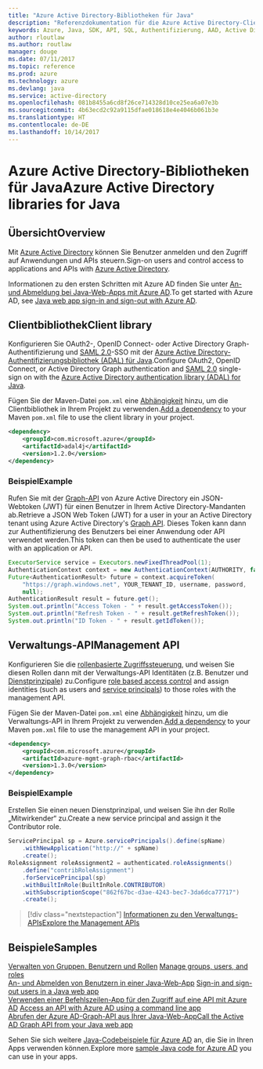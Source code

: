 ```yaml
---
title: "Azure Active Directory-Bibliotheken für Java"
description: "Referenzdokumentation für die Azure Active Directory-Clientbibliotheken und -Verwaltungsbibliotheken für Java"
keywords: Azure, Java, SDK, API, SQL, Authentifizierung, AAD, Active Directory, Graph, OAuth 2.0
author: rloutlaw
ms.author: routlaw
manager: douge
ms.date: 07/11/2017
ms.topic: reference
ms.prod: azure
ms.technology: azure
ms.devlang: java
ms.service: active-directory
ms.openlocfilehash: 081b8455a6cd8f26ce714328d10ce25ea6a07e3b
ms.sourcegitcommit: 4b63ecd2c92a9115dfae018618e4e4046b061b3e
ms.translationtype: HT
ms.contentlocale: de-DE
ms.lasthandoff: 10/14/2017
---
```

# <a name="azure-active-directory-libraries-for-java"></a><span data-ttu-id="d5702-104">Azure Active Directory-Bibliotheken für Java</span><span class="sxs-lookup"><span data-stu-id="d5702-104">Azure Active Directory libraries for Java</span></span>

## <a name="overview"></a><span data-ttu-id="d5702-105">Übersicht</span><span class="sxs-lookup"><span data-stu-id="d5702-105">Overview</span></span>

<span data-ttu-id="d5702-106">Mit [Azure Active Directory](/azure/active-directory/active-directory-whatis) können Sie Benutzer anmelden und den Zugriff auf Anwendungen und APIs steuern.</span><span class="sxs-lookup"><span data-stu-id="d5702-106">Sign-on users and control access to applications and APIs with [Azure Active Directory](/azure/active-directory/active-directory-whatis).</span></span>

<span data-ttu-id="d5702-107">Informationen zu den ersten Schritten mit Azure AD finden Sie unter [An- und Abmeldung bei Java-Web-Apps mit Azure AD](/azure/active-directory/develop/active-directory-devquickstarts-webapp-java).</span><span class="sxs-lookup"><span data-stu-id="d5702-107">To get started with Azure AD, see [Java web app sign-in and sign-out with Azure AD](/azure/active-directory/develop/active-directory-devquickstarts-webapp-java).</span></span>

## <a name="client-library"></a><span data-ttu-id="d5702-108">Clientbibliothek</span><span class="sxs-lookup"><span data-stu-id="d5702-108">Client library</span></span>

<span data-ttu-id="d5702-109">Konfigurieren Sie OAuth2-, OpenID Connect- oder Active Directory Graph-Authentifizierung und [SAML 2.0](https://docs.microsoft.com/azure/active-directory/develop/active-directory-saml-protocol-reference)-SSO mit der [Azure Active Directory-Authentifizierungsbibliothek (ADAL) für Java](https://github.com/AzureAD/azure-activedirectory-library-for-java).</span><span class="sxs-lookup"><span data-stu-id="d5702-109">Configure OAuth2, OpenID Connect, or Active Directory Graph authentication and [SAML 2.0](https://docs.microsoft.com/azure/active-directory/develop/active-directory-saml-protocol-reference) single-sign on with the [Azure Active Directory authentication library (ADAL) for Java](https://github.com/AzureAD/azure-activedirectory-library-for-java).</span></span>

<span data-ttu-id="d5702-110">Fügen Sie der Maven-Datei `pom.xml` eine [Abhängigkeit](https://maven.apache.org/guides/getting-started/index.html#How_do_I_use_external_dependencies) hinzu, um die Clientbibliothek in Ihrem Projekt zu verwenden.</span><span class="sxs-lookup"><span data-stu-id="d5702-110">[Add a dependency](https://maven.apache.org/guides/getting-started/index.html#How_do_I_use_external_dependencies) to your Maven `pom.xml` file to use the client library in your project.</span></span>

```XML
<dependency>
    <groupId>com.microsoft.azure</groupId>
    <artifactId>adal4j</artifactId>
    <version>1.2.0</version>
</dependency>
```   

### <a name="example"></a><span data-ttu-id="d5702-111">Beispiel</span><span class="sxs-lookup"><span data-stu-id="d5702-111">Example</span></span>

<span data-ttu-id="d5702-112">Rufen Sie mit der [Graph-API](https://docs.microsoft.com/azure/active-directory/develop/active-directory-graph-api) von Azure Active Directory ein JSON-Webtoken (JWT) für einen Benutzer in Ihrem Active Directory-Mandanten ab.</span><span class="sxs-lookup"><span data-stu-id="d5702-112">Retrieve a JSON Web Token (JWT) for a user in your an Active Directory tenant using Azure Active Directory's [Graph API](https://docs.microsoft.com/azure/active-directory/develop/active-directory-graph-api).</span></span> <span data-ttu-id="d5702-113">Dieses Token kann dann zur Authentifizierung des Benutzers bei einer Anwendung oder API verwendet werden.</span><span class="sxs-lookup"><span data-stu-id="d5702-113">This token can then be used to authenticate the user with an application or API.</span></span>

```java
ExecutorService service = Executors.newFixedThreadPool(1);
AuthenticationContext context = new AuthenticationContext(AUTHORITY, false, service);
Future<AuthenticationResult> future = context.acquireToken(
    "https://graph.windows.net", YOUR_TENANT_ID, username, password,
    null);
AuthenticationResult result = future.get();
System.out.println("Access Token - " + result.getAccessToken());
System.out.println("Refresh Token - " + result.getRefreshToken());
System.out.println("ID Token - " + result.getIdToken());
```

## <a name="management-api"></a><span data-ttu-id="d5702-114">Verwaltungs-API</span><span class="sxs-lookup"><span data-stu-id="d5702-114">Management API</span></span>

<span data-ttu-id="d5702-115">Konfigurieren Sie die [rollenbasierte Zugriffssteuerung](/azure/active-directory/role-based-access-control-what-is), und weisen Sie diesen Rollen dann mit der Verwaltungs-API Identitäten (z.B. Benutzer und [Dienstprinzipale](https://docs.microsoft.com/azure/active-directory/develop/active-directory-application-objects)) zu.</span><span class="sxs-lookup"><span data-stu-id="d5702-115">Configure [role based access control](/azure/active-directory/role-based-access-control-what-is) and assign identities (such as users and [service principals](https://docs.microsoft.com/azure/active-directory/develop/active-directory-application-objects)) to those roles with the management API.</span></span> 

<span data-ttu-id="d5702-116">Fügen Sie der Maven-Datei `pom.xml` eine [Abhängigkeit](https://maven.apache.org/guides/getting-started/index.html#How_do_I_use_external_dependencies) hinzu, um die Verwaltungs-API in Ihrem Projekt zu verwenden.</span><span class="sxs-lookup"><span data-stu-id="d5702-116">[Add a dependency](https://maven.apache.org/guides/getting-started/index.html#How_do_I_use_external_dependencies) to your Maven `pom.xml` file to use the management API in your project.</span></span>

```XML
<dependency>
    <groupId>com.microsoft.azure</groupId>
    <artifactId>azure-mgmt-graph-rbac</artifactId>
    <version>1.3.0</version>
</dependency>
```

### <a name="example"></a><span data-ttu-id="d5702-117">Beispiel</span><span class="sxs-lookup"><span data-stu-id="d5702-117">Example</span></span> 

<span data-ttu-id="d5702-118">Erstellen Sie einen neuen Dienstprinzipal, und weisen Sie ihn der Rolle „Mitwirkender“ zu.</span><span class="sxs-lookup"><span data-stu-id="d5702-118">Create a new service principal and assign it the Contributor role.</span></span>

```java
ServicePrincipal sp = Azure.servicePrincipals().define(spName)
    .withNewApplication("http://" + spName)
    .create();
RoleAssignment roleAssignment2 = authenticated.roleAssignments()
    .define("contribRoleAssignment")
    .forServicePrincipal(sp)
    .withBuiltInRole(BuiltInRole.CONTRIBUTOR)
    .withSubscriptionScope("862f67bc-d3ae-4243-bec7-3da6dca77717")
    .create();
```

> [!div class="nextstepaction"]
> [<span data-ttu-id="d5702-119">Informationen zu den Verwaltungs-APIs</span><span class="sxs-lookup"><span data-stu-id="d5702-119">Explore the Management APIs</span></span>](/java/api/overview/azure/activedirectory/managementapi)


## <a name="samples"></a><span data-ttu-id="d5702-120">Beispiele</span><span class="sxs-lookup"><span data-stu-id="d5702-120">Samples</span></span>

<span data-ttu-id="d5702-121">[Verwalten von Gruppen, Benutzern und Rollen](https://github.com/Azure-Samples/aad-java-browse-graph-and-manage-roles)  </span><span class="sxs-lookup"><span data-stu-id="d5702-121">[Manage groups, users, and roles](https://github.com/Azure-Samples/aad-java-browse-graph-and-manage-roles)  </span></span>  
<span data-ttu-id="d5702-122">[An- und Abmelden von Benutzern in einer Java-Web-App](https://github.com/Azure-Samples/active-directory-java-webapp-openidconnect)  </span><span class="sxs-lookup"><span data-stu-id="d5702-122">[Sign-in and sign-out users in a Java web app](https://github.com/Azure-Samples/active-directory-java-webapp-openidconnect)  </span></span>  
<span data-ttu-id="d5702-123">[Verwenden einer Befehlszeilen-App für den Zugriff auf eine API mit Azure AD](https://github.com/Azure-Samples/active-directory-java-native-headless) </span><span class="sxs-lookup"><span data-stu-id="d5702-123">[Access an API with Azure AD using a command line app](https://github.com/Azure-Samples/active-directory-java-native-headless) </span></span>  
[<span data-ttu-id="d5702-124">Abrufen der Azure AD-Graph-API aus Ihrer Java-Web-App</span><span class="sxs-lookup"><span data-stu-id="d5702-124">Call the Active AD Graph API from your Java web app</span></span>](https://github.com/Azure-Samples/active-directory-java-graphapi-web/)  

<span data-ttu-id="d5702-125">Sehen Sie sich weitere [Java-Codebeispiele für Azure AD](https://azure.microsoft.com/en-us/resources/samples/?term=active+directory&platform=java) an, die Sie in Ihren Apps verwenden können.</span><span class="sxs-lookup"><span data-stu-id="d5702-125">Explore more [sample Java code for Azure AD](https://azure.microsoft.com/en-us/resources/samples/?term=active+directory&platform=java) you can use in your apps.</span></span>
